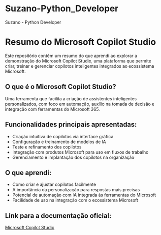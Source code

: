 # Suzano-Python_Developer
Suzano - Python Developer

# Resumo do Microsoft Copilot Studio

Este repositório contém um resumo do que aprendi ao explorar a demonstração do Microsoft Copilot Studio, uma plataforma que permite criar, treinar e gerenciar copilotos inteligentes integrados ao ecossistema Microsoft.

## O que é o Microsoft Copilot Studio?
Uma ferramenta que facilita a criação de assistentes inteligentes personalizados, com foco em automação, auxílio na tomada de decisão e integração com ferramentas do Microsoft 365.

## Funcionalidades principais apresentadas:
- Criação intuitiva de copilotos via interface gráfica
- Configuração e treinamento de modelos de IA
- Teste e refinamento dos copilotos
- Integração com produtos Microsoft para uso em fluxos de trabalho
- Gerenciamento e implantação dos copilotos na organização

## O que aprendi:
- Como criar e ajustar copilotos facilmente
- A importância da personalização para respostas mais precisas
- Potencial de automação com IA integrada às ferramentas do Microsoft
- Facilidade de uso na integração com o ecossistema Microsoft

## Link para a documentação oficial:
[Microsoft Copilot Studio](https://learn.microsoft.com/pt-br/microsoft-copilot-studio/)

